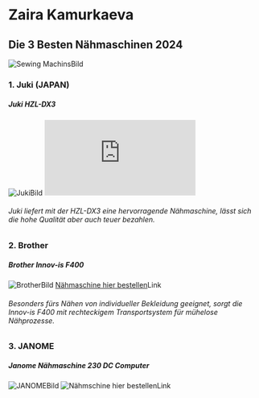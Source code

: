 # Zaira Kamurkaeva
## Die 3 Besten Nähmaschinen 2024
![Sewing Machins](https://images.fineartamerica.com/images/artworkimages/mediumlarge/1/singer-sewing-gail-mccormack.jpg)Bild



### **1. Juki (JAPAN)**
##### Juki HZL-DX3
![Juki](https://static.naehpark.com/out/pictures/generated/product/1/540_340_100/juki-hzl-dx3-front.jpg)Bild
![Nähmaschine hier bestllen](https://www.naehpark.com/juki-hzl-dx3.html?gad_source=1)
###### Juki liefert mit der HZL-DX3 eine hervorragende Nähmaschine, lässt sich die hohe Qualität aber auch teuer bezahlen.

### **2. Brother**
##### Brother Innov-is F400
![Brother](https://m.media-amazon.com/images/I/610+lLcYH-L._AC_SX450_.jpg)Bild
[Nähmaschine hier bestellen](https://www.amazon.de/dp/B01MYM3O47/?tag=glv-21&ascsubtag=4f42bcbe-6501-4173-af4e-9ba3894aff14&th=1&psc=1&linkCode=osi)Link
###### Besonders fürs Nähen von individueller Bekleidung geeignet, sorgt die Innov-is F400 mit rechteckigem Transportsystem für mühelose Nähprozesse.

### **3. JANOME**
##### Janome Nähmaschine 230 DC Computer
![JANOME](https://m.media-amazon.com/images/I/71eL+tF4EGL._AC_SL1500_.jpg)Bild
![Nähmschine hier bestellen](https://www.amazon.de/dp/B00NE2F5YC/?tag=glv-21&ascsubtag=c1032c22-7fa1-450e-92d2-cb4dab21aeca&th=1&psc=1&linkCode=osi)Link
